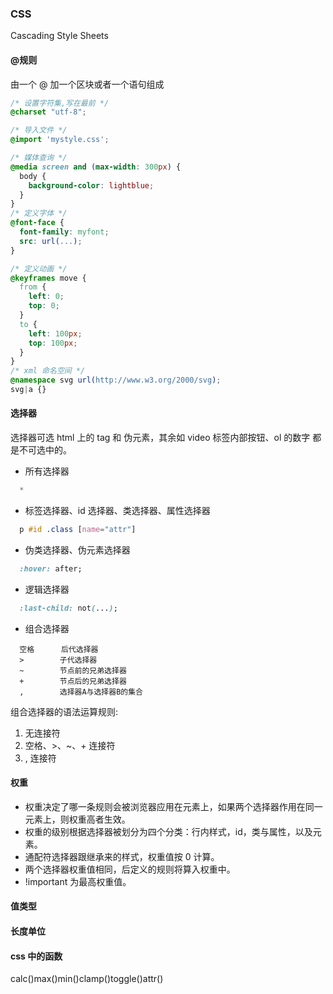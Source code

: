 ### CSS

Cascading Style Sheets

#### @规则

由一个 @ 加一个区块或者一个语句组成

```css
/* 设置字符集,写在最前 */
@charset "utf-8";

/* 导入文件 */
@import 'mystyle.css';

/* 媒体查询 */
@media screen and (max-width: 300px) {
  body {
    background-color: lightblue;
  }
}
/* 定义字体 */
@font-face {
  font-family: myfont;
  src: url(...);
}

/* 定义动画 */
@keyframes move {
  from {
    left: 0;
    top: 0;
  }
  to {
    left: 100px;
    top: 100px;
  }
}
/* xml 命名空间 */
@namespace svg url(http://www.w3.org/2000/svg);
svg|a {}
```

#### 选择器

选择器可选 html 上的 tag 和 伪元素，其余如 video 标签内部按钮、ol 的数字 都是不可选中的。

- 所有选择器

```css
  *
```

- 标签选择器、id 选择器、类选择器、属性选择器

```css
  p #id .class [name="attr"]
```

- 伪类选择器、伪元素选择器

```css
  :hover: after;
```

- 逻辑选择器

```css
  :last-child: not(...);
```

- 组合选择器

```
  空格      后代选择器
  >        子代选择器
  ~        节点前的兄弟选择器
  +        节点后的兄弟选择器
  ,        选择器A与选择器B的集合
```
组合选择器的语法运算规则:
1. 无连接符
2. 空格、>、~、+  连接符
3. , 连接符

#### 权重
- 权重决定了哪一条规则会被浏览器应用在元素上，如果两个选择器作用在同一元素上，则权重高者生效。
- 权重的级别根据选择器被划分为四个分类：行内样式，id，类与属性，以及元素。
- 通配符选择器跟继承来的样式，权重值按 0 计算。
- 两个选择器权重值相同，后定义的规则将算入权重中。
- !important 为最高权重值。

#### 值类型

#### 长度单位

#### css 中的函数

calc()max()min()clamp()toggle()attr()



